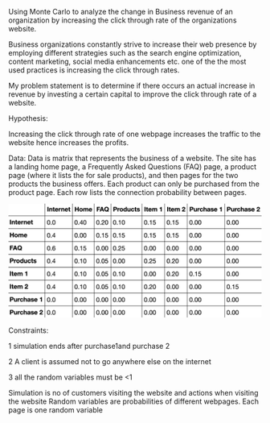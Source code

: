 Using Monte Carlo to analyze the change in Business revenue of an organization by increasing the click through rate of the organizations website.

Business organizations constantly strive to increase their web presence by employing different strategies such as the search engine  optimization, content marketing, social media enhancements etc. one of the the most used practices is increasing the click through rates.

My problem statement is to determine if there occurs an actual increase in revenue by investing a certain capital to improve the click through rate of a website.

Hypothesis:

Increasing the click through rate of one webpage increases the traffic to the website hence increases the profits.


Data:
Data is matrix that represents the business of a website. 
The site has a landing home page, a Frequently Asked Questions (FAQ) page, a product page (where it lists the for sale products), and then pages for the two products the business offers. Each product can only be purchased from the product page.
Each row lists the connection probability between pages.


![Alt text](/data.png)
 

Constraints:

1	simulation ends after purchase1and purchase 2

2	A client is assumed not to go anywhere else on the internet

3	all the random variables must be <1

Simulation is no of customers visiting the website and actions when visiting the website
Random variables are probabilities of different webpages. Each page is one random variable


